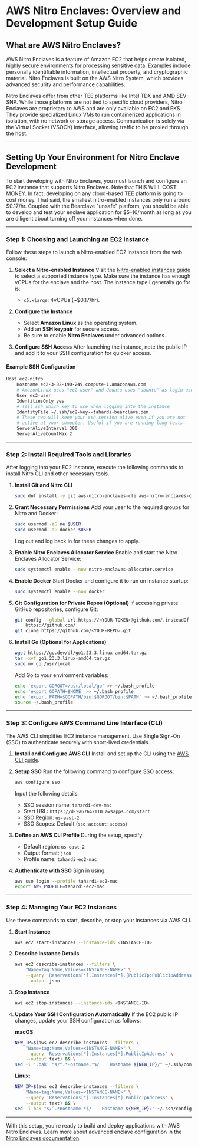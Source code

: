 # AWS Nitro Enclaves: Overview and Development Setup Guide

## What are AWS Nitro Enclaves?

AWS Nitro Enclaves is a feature of Amazon EC2 that helps create isolated,
highly secure environments for processing sensitive data. Examples include
personally identifiable information, intellectual property, and cryptographic
material. Nitro Enclaves is built on the AWS Nitro System, which provides
advanced security and performance capabilities.

Nitro Enclaves differ from other TEE platforms like Intel TDX and AMD SEV-SNP.
While those platforms are not tied to specific cloud providers, Nitro Enclaves
are proprietary to AWS and are only available on EC2 and EKS. They provide
specialized Linux VMs to run containerized applications in isolation, with no
network or storage access. Communication is solely via the Virtual Socket
(VSOCK) interface, allowing traffic to be proxied through the host.

---

## Setting Up Your Environment for Nitro Enclave Development

To start developing with Nitro Enclaves, you must launch and configure an EC2
instance that supports Nitro Enclaves. Note that THIS WILL COST MONEY. In fact,
developing on any cloud-based TEE platform is going to cost money. That said,
the smallest nitro-enabled instances only run around $0.17/hr. Coupled with the
Bearclave "unsafe" platform, you should be able to develop and test your enclave
application for $5–10/month as long as you are diligent about turning off your
instances when done.

---

### Step 1: Choosing and Launching an EC2 Instance
Follow these steps to launch a Nitro-enabled EC2 instance from the web console:
1. **Select a Nitro-enabled Instance**
   Visit the [Nitro-enabled instances guide](https://docs.aws.amazon.com/AWSEC2/latest/UserGuide/instance-types.html#instance-hypervisor-type)
   to select a supported instance type. Make sure the instance has enough vCPUs
   for the enclave and the host. The instance type I generally go for is:
   - `c5.xlarge`: 4vCPUs (~$0.17/hr).

2. **Configure the Instance**
   - Select **Amazon Linux** as the operating system.
   - Add an **SSH keypair** for secure access.
   - Be sure to enable **Nitro Enclaves** under advanced options.

3. **Configure SSH Access**
   After launching the instance, note the public IP and add it to your SSH
   configuration for quicker access.

#### Example SSH Configuration
```bash
Host ec2-nitro
    Hostname ec2-3-82-190-249.compute-1.amazonaws.com
    # AmazonLinux uses "ec2-user" and Ubuntu uses "ubuntu" as login usernames
    User ec2-user 
    IdentitiesOnly yes
    # Tell ssh which key to use when logging into the instance
    IdentityFile ~/.ssh/ec2-key--tahardi-bearclave.pem
    # These two will keep your ssh session alive even if you are not
    # active at your computer. Useful if you are running long tests
    ServerAliveInterval 300
    ServerAliveCountMax 2
```

---

### Step 2: Install Required Tools and Libraries

After logging into your EC2 instance, execute the following commands to install
Nitro CLI and other necessary tools.

1. **Install Git and Nitro CLI**
   ```bash
   sudo dnf install -y git aws-nitro-enclaves-cli aws-nitro-enclaves-cli-devel
   ```

2. **Grant Necessary Permissions**
   Add your user to the required groups for Nitro and Docker:
   ```bash
   sudo usermod -aG ne $USER
   sudo usermod -aG docker $USER
   ```
   Log out and log back in for these changes to apply.

3. **Enable Nitro Enclaves Allocator Service**
   Enable and start the Nitro Enclaves Allocator Service:
   ```bash
   sudo systemctl enable --now nitro-enclaves-allocator.service
   ```

4. **Enable Docker**
   Start Docker and configure it to run on instance startup:
   ```bash
   sudo systemctl enable --now docker
   ```

5. **Git Configuration for Private Repos (Optional)**
   If accessing private GitHub repositories, configure Git:
   ```bash
   git config --global url.https://<YOUR-TOKEN>@github.com/.insteadOf \
       https://github.com/
   git clone https://github.com/<YOUR-REPO>.git
   ```

6. **Install Go (Optional for Applications)**
   ```bash
   wget https://go.dev/dl/go1.23.3.linux-amd64.tar.gz
   tar -xvf go1.23.3.linux-amd64.tar.gz
   sudo mv go /usr/local
   ```
   Add Go to your environment variables:
   ```bash
   echo 'export GOROOT=/usr/local/go' >> ~/.bash_profile
   echo 'export GOPATH=$HOME' >> ~/.bash_profile
   echo 'export PATH=$GOPATH/bin:$GOROOT/bin:$PATH' >> ~/.bash_profile
   source ~/.bash_profile
   ```

---

### Step 3: Configure AWS Command Line Interface (CLI)

The AWS CLI simplifies EC2 instance management. Use Single Sign-On (SSO) to
authenticate securely with short-lived credentials.

1. **Install and Configure AWS CLI**
   Install and set up the CLI using the 
   [AWS CLI guide](https://docs.aws.amazon.com/cli/latest/userguide/getting-started-quickstart.html).

2. **Setup SSO**
   Run the following command to configure SSO access:
   ```bash
   aws configure sso
   ```
   Input the following details:
   - SSO session name: `tahardi-dev-mac`
   - Start URL: `https://d-9a67642110.awsapps.com/start`
   - SSO Region: `us-east-2`
   - SSO Scopes: Default (`sso:account:access`)

3. **Define an AWS CLI Profile**
   During the setup, specify:
   - Default region: `us-east-2`
   - Output format: `json`
   - Profile name: `tahardi-ec2-mac`

4. **Authenticate with SSO**
   Sign in using:
   ```bash
   aws sso login --profile tahardi-ec2-mac
   export AWS_PROFILE=tahardi-ec2-mac
   ```

---

### Step 4: Managing Your EC2 Instances

Use these commands to start, describe, or stop your instances via AWS CLI.

1. **Start Instance**
   ```bash
   aws ec2 start-instances --instance-ids <INSTANCE-ID>
   ```

2. **Describe Instance Details**
   ```bash
   aws ec2 describe-instances --filters \
       "Name=tag:Name,Values=<INSTANCE-NAME>" \
       --query 'Reservations[*].Instances[*].{PublicIp:PublicIpAddress}' \
       --output json
   ```

3. **Stop Instance**
   ```bash
   aws ec2 stop-instances --instance-ids <INSTANCE-ID>
   ```

4. **Update Your SSH Configuration Automatically**
   If the EC2 public IP changes, update your SSH configuration as follows:

   **macOS:**
   ```bash
   NEW_IP=$(aws ec2 describe-instances --filters \
       "Name=tag:Name,Values=<INSTANCE-NAME>" \
       --query 'Reservations[*].Instances[*].PublicIpAddress' \
       --output text) && \
   sed -i '.bak' "s/^.*Hostname.*$/    Hostname ${NEW_IP}/" ~/.ssh/config
   ```

   **Linux:**
   ```bash
   NEW_IP=$(aws ec2 describe-instances --filters \
       "Name=tag:Name,Values=<INSTANCE-NAME>" \
       --query 'Reservations[*].Instances[*].PublicIpAddress' \
       --output text) && \
   sed -i.bak "s/^.*Hostname.*$/    Hostname ${NEW_IP}/" ~/.ssh/config
   ```

---

With this setup, you're ready to build and deploy applications with AWS Nitro
Enclaves. Learn more about advanced enclave configuration in the [Nitro
Enclaves documentation](https://docs.aws.amazon.com/enclaves/latest/user/nitro-enclaves.html).
